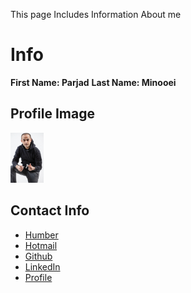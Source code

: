 This page Includes Information About me

# Info
**First Name: Parjad** 
**Last Name: Minooei**


## Profile Image
![Parjad Minooei](../images/ParjadMinooei.jpg)

## Contact Info
- [Humber](n01686347@humber.ca)
- [Hotmail](minooeip@Hotmail.com)
- [Github](https://www.linkedin.com/in/parjadminooei/)
- [LinkedIn](www.linkedin.com/in/parjadminooei)
- [Profile](https://parjadm.github.io/markdown-portfolio/)